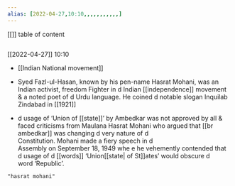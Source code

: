 ```yaml
---
alias: [2022-04-27,10:10,,,,,,,,,,,]
---
```

[[]]
table of content
```toc
```

[[2022-04-27]] 10:10


- [[Indian National movement]]

- Syed Fazl-ul-Hasan, known by his pen-name Hasrat Mohani, was an Indian activist, freedom Fighter in d Indian [[independence]] movement & a noted poet of d Urdu language. He coined d notable slogan Inquilab Zindabad in [[1921]]

- d usage of ‘Union of [[state]]’ by Ambedkar was not approved by all & faced criticisms from Maulana Hasrat Mohani who argued that [[br ambedkar]] was changing d very nature of d Constitution. Mohani made a fiery speech in d Assembly on September 18, 1949 whe e he vehemently contended that d usage of d [[words]] ‘Union[[state| of St]]ates’ would obscure d word ‘Republic’.
```query
"hasrat mohani"
```